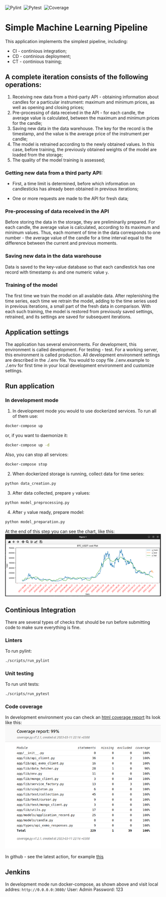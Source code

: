 ![Pylint](https://github.com/bsa7/SimpleMLPipeline/actions/workflows/pylint.yml/badge.svg)&nbsp;
![Pytest](https://github.com/bsa7/SimpleMLPipeline/actions/workflows/pytest.yml/badge.svg)&nbsp;
![Coverage](https://gist.github.com/bsa7/484e36769fa2cd1637e7aed39aedc5a4/raw/coverage.svg)&nbsp;
# Simple Machine Learning Pipeline

This application implements the simplest pipeline, including:
  - CI - continious integration;
  - CD - continious deployment;
  - CT - continious training;

## A complete iteration consists of the following operations:
1. Receiving new data from a third-party API - obtaining information about candles for a particular instrument: maximum and minimum prices, as well as opening and closing prices;
2. Pre-processing of data received in the API - for each candle, the average value is calculated, between the maximum and minimum prices for the candle;
3. Saving new data in the data warehouse. The key for the record is the timestamp, and the value is the average price of the instrument per candle;
4. The model is retrained according to the newly obtained values. In this case, before training, the previously obtained weights of the model are loaded from the storage;
5. The quality of the model training is assessed;

### Getting new data from a third party API:
* First, a time limit is determined, before which information on candlesticks has already been obtained in previous iterations;

* One or more requests are made to the API for fresh data;

### Pre-processing of data received in the API
Before storing the data in the storage, they are preliminarily prepared. For each candle, the average value is calculated, according to its maximum and minimum values. Thus, each moment of time in the data corresponds to one number - the average value of the candle for a time interval equal to the difference between the current and previous moments.

### Saving new data in the data warehouse
Data is saved to the key-value database so that each candlestick has one record with timestamp `ds` and one numeric value `y`.

### Training of the model
The first time we train the model on all available data.
After replenishing the time series, each time we retrain the model, adding to the time series used in previous iterations, a small part of the fresh data in comparison. With each such training, the model is restored from previously saved settings, retrained, and its settings are saved for subsequent iterations.

## Application settings
The application has several environments. For development, this environment is called development. For testing - test. For a working server, this environment is called production.
All development environment settings are described in the ./.env file.
You would to copy file ./.env.example to ./.env for first time in your local development environment and customize settings.

## Run application

### In development mode
1. In development mode you would to use dockerized services. To run all of them use:
```bash
docker-compose up
```

or, if you want to daemonize it:
```bash
docker-compose up -d
```

Also, you can stop all services:
```bash
docker-compose stop
```

2. When dockerized storage is running, collect data for time series:
```bash
python data_creation.py
```

3. After data collected, prepare `y` values:
```bash
python model_preprocessing.py
```

4. After `y` value ready, prepare model:
```bash
python model_preparation.py
```
At the end of this step you can see the chart, like this:
![chart wit predictions](./docs/assets/forecasting_results.png)


## Continious Integration

There are several types of checks that should be run before submitting code to make sure everything is fine.

### Linters

To run pylint:

```bash
./scripts/run_pylint
```

### Unit testing

To run unit tests:

```bash
./scripts/run_pytest
```

### Code coverage

In development environment you can check an [html coverage report](./coverage/report/index.html)
Its look like this: ![coverage_html_report](./docs/assets/coverage_html_report.png)

In github - see the latest action, for example [this](https://github.com/bsa7/SimpleMLPipeline/actions/runs/4392188767)

## Jenkins

In development mode run docker-compose, as shown above and visit local addres: `http://0.0.0.0:3080/`
User: Admin
Password: 123

